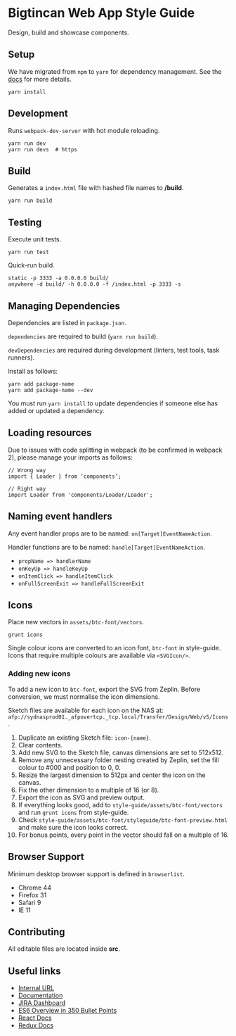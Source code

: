 # Bigtincan Web App Style Guide
Design, build and showcase components.

## Setup
We have migrated from `npm` to `yarn` for dependency management. See the [docs](https://yarnpkg.com/lang/en/docs/migrating-from-npm/) for more details.

    yarn install

## Development
Runs `webpack-dev-server` with hot module reloading.

    yarn run dev
    yarn run devs  # https

## Build
Generates a `index.html` file with hashed file names to **/build**.

    yarn run build

## Testing
Execute unit tests.

    yarn run test

Quick-run build.

    static -p 3333 -a 0.0.0.0 build/
    anywhere -d build/ -h 0.0.0.0 -f /index.html -p 3333 -s

## Managing Dependencies
Dependencies are listed in `package.json`.

`dependencies` are required to build (`yarn run build`).

`devDependencies` are required during development (linters, test tools, task runners).

Install as follows:

    yarn add package-name
    yarn add package-name --dev

You must run `yarn install` to update dependencies if someone else has added or updated a dependency.

## Loading resources
Due to issues with code splitting in webpack (to be confirmed in webpack 2), please manage your imports as follows:

    // Wrong way
    import { Loader } from ‘components’;

    // Right way
    import Loader from 'components/Loader/Loader';

## Naming event handlers
Any event handler props are to be named: `on[Target]EventNameAction`.

Handler functions are to be named: `handle[Target]EventNameAction`.

  - `propName => handlerName`
  - `onKeyUp => handleKeyUp `
  - `onItemClick => handleItemClick`
  - `onFullScreenExit => handleFullScreenExit`

## Icons
Place new vectors in `assets/btc-font/vectors`.

    grunt icons

Single colour icons are converted to an icon font, `btc-font` in style-guide. Icons that require multiple colours are available via `<SVGIcon/>`.

### Adding new icons
To add a new icon to `btc-font`, export the SVG from Zeplin. Before conversion, we must normalise the icon dimensions.

Sketch files are available for each icon on the NAS at: `afp://sydnasprod01._afpovertcp._tcp.local/Transfer/Design/Web/v5/Icons`.

  1. Duplicate an existing Sketch file: `icon-{name}`.
  2. Clear contents.
  3. Add new SVG to the Sketch file, canvas dimensions are set to 512x512.
  4. Remove any unnecessary folder nesting created by Zeplin, set the fill colour to #000 and position to 0, 0.
  5. Resize the largest dimension to 512px and center the icon on the canvas.
  6. Fix the other dimension to a multiple of 16 (or 8).
  7. Export the icon as SVG and preview output.
  8. If everything looks good, add to `style-guide/assets/btc-font/vectors` and run `grunt icons` from style-guide.
  9. Check `style-guide/assets/btc-font/styleguide/btc-font-preview.html` and make sure the icon looks correct.
  10. For bonus points, every point in the vector should fall on a multiple of 16.


## Browser Support
Minimum desktop browser support is defined in `browserlist`.

  - Chrome 44
  - Firefox 31
  - Safari 9
  - IE 11

## Contributing
All editable files are located inside **src**.

## Useful links
  - [Internal URL](http://styleguide.bigtincan.org/)
  - [Documentation](https://bigtincan.atlassian.net/wiki/display/TES/Web+App+Topic)
  - [JIRA Dashboard](https://bigtincan.atlassian.net)
  - [ES6 Overview in 350 Bullet Points](https://ponyfoo.com/articles/es6)
  - [React Docs](https://facebook.github.io/react/docs/getting-started.html)
  - [Redux Docs](http://redux.js.org/)
